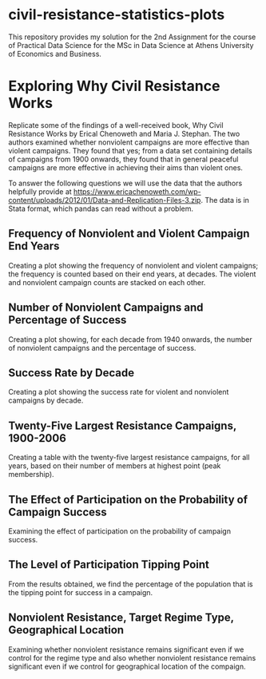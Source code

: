 # civil-resistance-statistics-plots
This repository provides my solution for the 2nd Assignment for the course of Practical Data Science for the MSc in Data Science at Athens University of Economics and Business.

# Exploring Why Civil Resistance Works

Replicate some of the findings of a well-received book, Why Civil Resistance Works by Erical Chenoweth and Maria J. Stephan. The two authors examined whether nonviolent campaigns are more effective than violent campaigns. They found that yes; from a data set containing details of campaigns from 1900 onwards, they found that in general peaceful campaigns are more effective in achieving their aims than violent ones.

To answer the following questions we will use the data that the authors helpfully provide at https://www.ericachenoweth.com/wp-content/uploads/2012/01/Data-and-Replication-Files-3.zip. The data is in Stata format, which pandas can read without a problem.

## Frequency of Nonviolent and Violent Campaign End Years

Creating a plot showing the frequency of nonviolent and violent campaigns; the frequency is counted based on their end years, at decades. The violent and nonviolent campaign counts are stacked on each other.

## Number of Nonviolent Campaigns and Percentage of Success

Creating a plot showing, for each decade from 1940 onwards, the number of nonviolent campaigns and the percentage of success.

## Success Rate by Decade

Creating a plot showing the success rate for violent and nonviolent campaigns by decade. 

## Twenty-Five Largest Resistance Campaigns, 1900-2006

Creating a table with the twenty-five largest resistance campaigns, for all years, based on their number of members at highest point (peak membership).

## The Effect of Participation on the Probability of Campaign Success

Examining the effect of participation on the probability of campaign success. 

## The Level of Participation Tipping Point

From the results obtained, we find the percentage of the population that is the tipping point for success in a campaign.

## Nonviolent Resistance, Target Regime Type, Geographical Location

Examining whether nonviolent resistance remains significant even if we control for the regime type and also whether nonviolent resistance remains significant even if we control for geographical location of the compaign.
